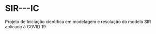 # SIR---IC
Projeto de Iniciação cientifíca em modelagem e resolução do modelo SIR aplicado à COVID 19
